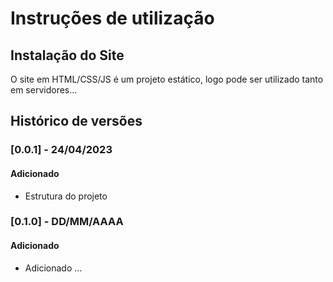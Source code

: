 # Instruções de utilização

## Instalação do Site

O site em HTML/CSS/JS é um projeto estático, logo pode ser utilizado tanto em servidores...

## Histórico de versões

### [0.0.1] - 24/04/2023
#### Adicionado
- Estrutura do projeto

### [0.1.0] - DD/MM/AAAA
#### Adicionado
- Adicionado ...